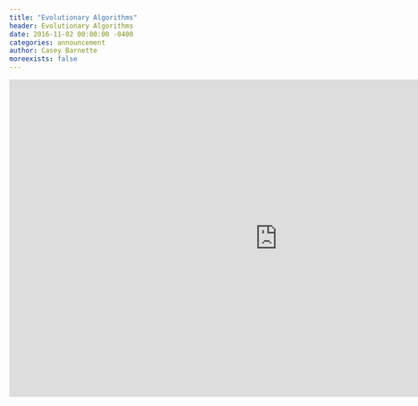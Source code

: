 ```yaml
---
title: "Evolutionary Algorithms"
header: Evolutionary Algorithms
date: 2016-11-02 00:00:00 -0400
categories: announcement
author: Casey Barnette
moreexists: false
---
```

<iframe src="https://docs.google.com/presentation/d/e/2PACX-1vT_-n-b23uXC8ZOXcZ7PbdoLb3V-_Q7T9j5VbKggbp6Zl-Wd6TZBlvtgCmF6CEiAI_tFwT_HLLUdUNl/embed?start=false&loop=false&delayms=3000" frameborder="0" width="960" height="569" allowfullscreen="true" mozallowfullscreen="true" webkitallowfullscreen="true"></iframe>
